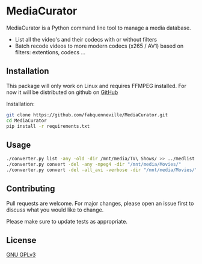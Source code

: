 # MediaCurator

MediaCurator is a Python command line tool to manage a media database. 
* List all the video's and their codecs with or without filters
* Batch recode videos to more modern codecs (x265 / AV1) based on filters: extentions, codecs ...

## Installation

This package will only work on Linux and requires FFMPEG installed. For now it will be distributed on github on [GitHub](https://github.com/fabquenneville/MediaCurator.git)

Installation:
```bash
git clone https://github.com/fabquenneville/MediaCurator.git
cd MediaCurator
pip install -r requirements.txt 

```

## Usage

```bash
./converter.py list -any -old -dir /mnt/media/TV\ Shows/ >> ../medlist.txt
./converter.py convert -del -any -mpeg4 -dir "/mnt/media/Movies/"
./converter.py convert -del -all_avi -verbose -dir "/mnt/media/Movies/"
```

## Contributing
Pull requests are welcome. For major changes, please open an issue first to discuss what you would like to change.

Please make sure to update tests as appropriate.

## License
[GNU GPLv3](https://choosealicense.com/licenses/gpl-3.0/)